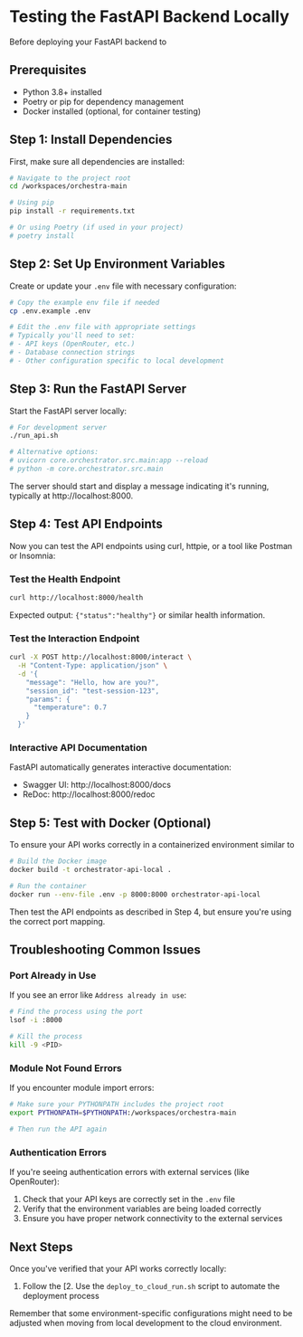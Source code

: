 # Testing the FastAPI Backend Locally

Before deploying your FastAPI backend to
## Prerequisites

- Python 3.8+ installed
- Poetry or pip for dependency management
- Docker installed (optional, for container testing)

## Step 1: Install Dependencies

First, make sure all dependencies are installed:

```bash
# Navigate to the project root
cd /workspaces/orchestra-main

# Using pip
pip install -r requirements.txt

# Or using Poetry (if used in your project)
# poetry install
```

## Step 2: Set Up Environment Variables

Create or update your `.env` file with necessary configuration:

```bash
# Copy the example env file if needed
cp .env.example .env

# Edit the .env file with appropriate settings
# Typically you'll need to set:
# - API keys (OpenRouter, etc.)
# - Database connection strings
# - Other configuration specific to local development
```

## Step 3: Run the FastAPI Server

Start the FastAPI server locally:

```bash
# For development server
./run_api.sh

# Alternative options:
# uvicorn core.orchestrator.src.main:app --reload
# python -m core.orchestrator.src.main
```

The server should start and display a message indicating it's running, typically at http://localhost:8000.

## Step 4: Test API Endpoints

Now you can test the API endpoints using curl, httpie, or a tool like Postman or Insomnia:

### Test the Health Endpoint

```bash
curl http://localhost:8000/health
```

Expected output: `{"status":"healthy"}` or similar health information.

### Test the Interaction Endpoint

```bash
curl -X POST http://localhost:8000/interact \
  -H "Content-Type: application/json" \
  -d '{
    "message": "Hello, how are you?",
    "session_id": "test-session-123",
    "params": {
      "temperature": 0.7
    }
  }'
```

### Interactive API Documentation

FastAPI automatically generates interactive documentation:

- Swagger UI: http://localhost:8000/docs
- ReDoc: http://localhost:8000/redoc

## Step 5: Test with Docker (Optional)

To ensure your API works correctly in a containerized environment similar to
```bash
# Build the Docker image
docker build -t orchestrator-api-local .

# Run the container
docker run --env-file .env -p 8000:8000 orchestrator-api-local
```

Then test the API endpoints as described in Step 4, but ensure you're using the correct port mapping.

## Troubleshooting Common Issues

### Port Already in Use

If you see an error like `Address already in use`:

```bash
# Find the process using the port
lsof -i :8000

# Kill the process
kill -9 <PID>
```

### Module Not Found Errors

If you encounter module import errors:

```bash
# Make sure your PYTHONPATH includes the project root
export PYTHONPATH=$PYTHONPATH:/workspaces/orchestra-main

# Then run the API again
```

### Authentication Errors

If you're seeing authentication errors with external services (like OpenRouter):

1. Check that your API keys are correctly set in the `.env` file
2. Verify that the environment variables are being loaded correctly
3. Ensure you have proper network connectivity to the external services

## Next Steps

Once you've verified that your API works correctly locally:

1. Follow the [2. Use the `deploy_to_cloud_run.sh` script to automate the deployment process

Remember that some environment-specific configurations might need to be adjusted when moving from local development to the cloud environment.
